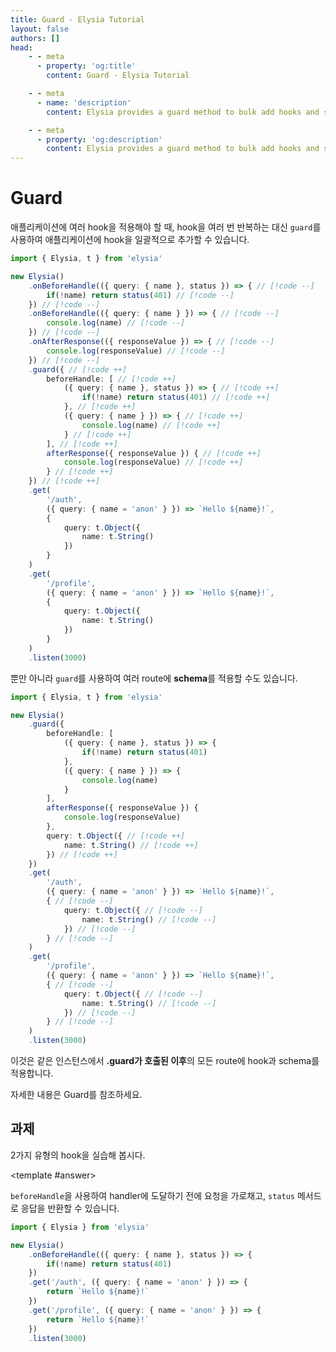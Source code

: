 ```yaml
---
title: Guard - Elysia Tutorial
layout: false
authors: []
head:
    - - meta
      - property: 'og:title'
        content: Guard - Elysia Tutorial

    - - meta
      - name: 'description'
        content: Elysia provides a guard method to bulk add hooks and schema to multiple routes at once.

    - - meta
      - property: 'og:description'
        content: Elysia provides a guard method to bulk add hooks and schema to multiple routes at once.
---
```


<script setup lang="ts">
import { Elysia } from 'elysia'

import Editor from '../../../components/xiao/playground/playground.vue'
import DocLink from '../../../components/xiao/doc-link/doc-link.vue'

import { code, testcases } from './data'
</script>

<Editor :code="code" :testcases="testcases">

# Guard

애플리케이션에 여러 hook을 적용해야 할 때, hook을 여러 번 반복하는 대신 `guard`를 사용하여 애플리케이션에 hook을 일괄적으로 추가할 수 있습니다.

```typescript
import { Elysia, t } from 'elysia'

new Elysia()
	.onBeforeHandle(({ query: { name }, status }) => { // [!code --]
		if(!name) return status(401) // [!code --]
	}) // [!code --]
	.onBeforeHandle(({ query: { name } }) => { // [!code --]
		console.log(name) // [!code --]
	}) // [!code --]
	.onAfterResponse(({ responseValue }) => { // [!code --]
		console.log(responseValue) // [!code --]
	}) // [!code --]
	.guard({ // [!code ++]
		beforeHandle: [ // [!code ++]
			({ query: { name }, status }) => { // [!code ++]
				if(!name) return status(401) // [!code ++]
			}, // [!code ++]
			({ query: { name } }) => { // [!code ++]
				console.log(name) // [!code ++]
			} // [!code ++]
		], // [!code ++]
		afterResponse({ responseValue }) { // [!code ++]
			console.log(responseValue) // [!code ++]
		} // [!code ++]
	}) // [!code ++]
	.get(
		'/auth',
		({ query: { name = 'anon' } }) => `Hello ${name}!`,
		{
			query: t.Object({
				name: t.String()
			})
		}
	)
	.get(
		'/profile',
		({ query: { name = 'anon' } }) => `Hello ${name}!`,
		{
			query: t.Object({
				name: t.String()
			})
		}
	)
	.listen(3000)
```

뿐만 아니라 `guard`를 사용하여 여러 route에 **schema**를 적용할 수도 있습니다.

```typescript
import { Elysia, t } from 'elysia'

new Elysia()
	.guard({
		beforeHandle: [
			({ query: { name }, status }) => {
				if(!name) return status(401)
			},
			({ query: { name } }) => {
				console.log(name)
			}
		],
		afterResponse({ responseValue }) {
			console.log(responseValue)
		},
		query: t.Object({ // [!code ++]
			name: t.String() // [!code ++]
		}) // [!code ++]
	})
	.get(
		'/auth',
		({ query: { name = 'anon' } }) => `Hello ${name}!`,
		{ // [!code --]
			query: t.Object({ // [!code --]
				name: t.String() // [!code --]
			}) // [!code --]
		} // [!code --]
	)
	.get(
		'/profile',
		({ query: { name = 'anon' } }) => `Hello ${name}!`,
		{ // [!code --]
			query: t.Object({ // [!code --]
				name: t.String() // [!code --]
			}) // [!code --]
		} // [!code --]
	)
	.listen(3000)
```

이것은 같은 인스턴스에서 **.guard가 호출된 이후**의 모든 route에 hook과 schema를 적용합니다.

자세한 내용은 <DocLink href="/essential/plugin#guard">Guard</DocLink>를 참조하세요.

## 과제

2가지 유형의 hook을 실습해 봅시다.

<template #answer>

`beforeHandle`을 사용하여 handler에 도달하기 전에 요청을 가로채고, `status` 메서드로 응답을 반환할 수 있습니다.

```typescript
import { Elysia } from 'elysia'

new Elysia()
	.onBeforeHandle(({ query: { name }, status }) => {
		if(!name) return status(401)
	})
	.get('/auth', ({ query: { name = 'anon' } }) => {
		return `Hello ${name}!`
	})
	.get('/profile', ({ query: { name = 'anon' } }) => {
		return `Hello ${name}!`
	})
	.listen(3000)
```

</template>

</Editor>
